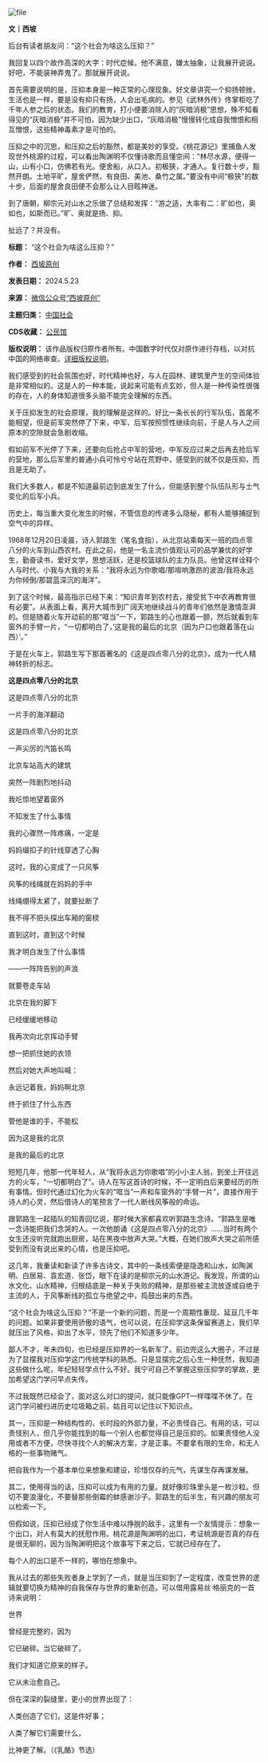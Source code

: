 ![file](https://chinadigitaltimes.net/chinese/files/2024/05/image-1716460680865.png)


**文｜西坡** 


后台有读者朋友问：“这个社会为啥这么压抑？”


我回复以四个故作高深的大字：时代症候。他不满意，嫌太抽象，让我展开说说。好吧，不能装神弄鬼了。那就展开说说。


首先需要说明的是，压抑本身是一种正常的心理现象。好文章讲究一个抑扬顿挫，生活也是一样，要是没有抑只有扬，人会出毛病的。参见《武林外传》佟掌柜吃了千年人参之后的状态。我们的教育，打小便要消除人的“灰暗消极”思想，殊不知看得见的“灰暗消极”并不可怕，因为缺少出口，“灰暗消极”慢慢转化成自我憎恨和相互憎恨，这些精神毒素才是可怕的。


压抑之中的沉思，和压抑之后的豁然，都是美妙的享受。《桃花源记》里捕鱼人发现世外桃源的过程，可以看出陶渊明不仅懂诗歌而且懂空间：“林尽水源，便得一山，山有小口，仿佛若有光。便舍船，从口入。初极狭，才通人。复行数十步，豁然开朗。土地平旷，屋舍俨然，有良田、美池、桑竹之属。”要没有中间“极狭”的数十步，后面的屋舍良田便不会那么让人目眩神迷。


到了唐朝，柳宗元对山水之乐做了总结和发挥：“游之适，大率有二：旷如也，奥如也，如斯而已。”旷、奥就是扬、抑。


扯远了？并没有。




**标题：** “这个社会为啥这么压抑？”  

**作者：** [西坡原创](https://chinadigitaltimes.net/space/西坡原创)  

**发表日期：** 2024.5.23  

**来源：** [微信公众号“西坡原创”](https://web.archive.org/web/https://mp.weixin.qq.com/s/fIIIZogELTExK6feaMyQpg)  

**主题归类：** [中国社会](https://chinadigitaltimes.net/space/中国社会)  

**CDS收藏：** [公民馆](https://chinadigitaltimes.net/space/%E5%85%AC%E6%B0%91%E9%A6%86)  

**版权说明：** 该作品版权归原作者所有。中国数字时代仅对原作进行存档，以对抗中国的网络审查。[详细版权说明](https://chinadigitaltimes.net/chinese/copyright)。


我们感受到的社会氛围也好，时代精神也好，与人在园林、建筑里产生的空间体验是非常相似的。这是人的一种本能，说起来可能有点玄妙，但人是一种传染性很强的存在，人的身体知道很多头脑不能完全理解的东西。


关于压抑发生的社会原理，我的理解是这样的。好比一条长长的行军队伍，首尾不能相望，但是前军突然停了下来，中军、后军按照惯性继续向前，于是人与人之间原本的空隙就会急剧收缩。


假如前军不光停了下来，还要向后抢占中军的营地，中军反应过来之后再去抢后军的营地，那么后军里的普通小兵可怜兮兮站在荒野中，感受到的就不仅是压抑，而且是无助了。


我们大多数人，都是不知道最前边到底发生了什么，但能感到整个队伍队形与士气变化的后军小兵。‍‍‍‍‍‍‍‍‍‍‍‍‍‍‍‍‍‍‍‍‍‍‍‍‍‍‍‍‍‍‍‍‍‍‍‍‍‍‍‍‍‍‍‍‍‍‍‍‍‍‍‍‍‍‍‍‍‍‍‍‍‍‍‍‍‍‍‍‍‍‍‍‍‍‍‍‍‍‍‍‍‍‍‍‍‍‍‍‍‍‍‍‍‍‍‍‍‍‍‍‍‍‍‍‍‍‍‍‍‍‍‍‍‍‍‍‍‍‍‍‍‍‍‍‍‍‍‍‍‍‍  

历史上，每当重大变化发生的时候，不管信息的传递多么隐秘，都有人能够捕捉到空气中的异样。


1968年12月20日凌晨，诗人郭路生（笔名食指），从北京站乘每天一班的四点零八分的火车到山西农村。在此之前，他是一名主流价值观认可的品学兼优的好学生，勤奋读书，爱好文学，思想活跃，还是校篮球队的主力队员。他曾这样诠释个人与时代、小我与大我的关系：“我将永远为你歌唱/那喧响激昂的波浪/我将永远为你倾倒/那碧蓝深沉的海洋”。


到了这个时候，最高指示已经下来：“知识青年到农村去，接受贫下中农再教育很有必要”。从表面上看，离开大城市到广阔天地继续战斗的青年们依然是激情澎湃的。但是随着火车开动前的那“哐当”一下，郭路生的心也跟着一颤，然后就看到车窗外的手臂一片，“一切都明白了，’这是我的最后的北京（因为户口也跟着落在山西）’。”


于是在火车上，郭路生写下那首著名的《这是四点零八分的北京》，成为一代人精神转折的标志。


**这是四点零八分的北京** 


这是四点零八分的北京


一片手的海洋翻动


这是四点零八分的北京


一声尖厉的汽笛长鸣


北京车站高大的建筑


突然一阵剧烈地抖动


我吃惊地望着窗外


不知发生了什么事情


我的心骤然一阵疼痛，一定是


妈妈缀扣子的针线穿透了心胸


这时，我的心变成了一只风筝


风筝的线绳就在妈妈的手中


线绳绷得太紧了，就要扯断了


我不得不把头探出车厢的窗棂


直到这时，直到这个时候


我才明白发生了什么事情


——一阵阵告别的声浪


就要卷走车站


北京在我的脚下


已经缓缓地移动


我再次向北京挥动手臂


想一把抓住她的衣领


然后对她大声地叫喊：


永远记着我，妈妈啊北京


终于抓住了什么东西


管他是谁的手，不能松


因为这是我的北京


是我的最后的北京


短短几年，他那一代年轻人，从“我将永远为你歌唱”的小小主人翁，到坐上开往远方的火车，“一切都明白了”。诗人在写这首诗的时候，不一定明白后来要经历的所有事情。但时代通过幻化为火车的“哐当”一声和车窗外的“手臂一片”，直接作用于诗人的心灵，然后借诗人的笔预言了一代人断线风筝般的命运。


跟郭路生一起插队的知青回忆说，那时候大家都喜欢听郭路生念诗。“郭路生是唯一念诗能把我们念哭的人。一次他朗诵《这是四点零八分的北京》……当时有两个女生还没听完就跑出厨房，站在黑夜中放声大哭。”大概，在她们放声大哭之前所感受到而没有说出来的心情，也是压抑吧。


这几年，我重读和新读了许多古诗文，其中的一条线索便是隐逸和山水，如陶渊明、白居易、袁宏道、张岱，眼下在读的是柳宗元的山水游记。我发现，所谓的山水文化、山水精神，归根结底是一种关于失败的精神，是那些被主流放逐或自绝于主流的人，于风筝断线的孤立与绝望之中，捣鼓出来的东西。


“这个社会为啥这么压抑？”不是一个新的问题，而是一个周期性重现、延亘几千年的问题。如果非要使用骄傲的语气，也可以说，在压抑学这条保留赛道上，我们早就压出了风格，抑出了水平，领先了他们不知道多少年。


鄙人不才，年未四旬，也已经是压抑界的一名新军了。前边兜这么大圈子，不过是为了显摆我对压抑学这门传统学科的熟悉。只是显摆完之后心生一种怃然，我知道这些做什么呢，年纪轻轻学点什么不好。我宁可自己不掌握这些压抑学的掌故，更加希望这门学问早点失传。


不过我既然已经会了，面对这么对口的提问，就只能像GPT一样喋喋不休了。在这门学问被扫进历史垃圾箱之前，姑且可以记住以下知识点。


其一，压抑是一种结构性的、长时段的外部力量，不必责怪自己。有用的话，可以责怪别人，但几乎你能找到的每一个别人也都觉得自己是压抑的。如果责怪他人没用或者不方便，尽快寻找个人的解决方案，才是正事。不要拿有限的生命，和无人格的一些事物赌气。‍‍‍‍‍


把自我作为一个基本单位来想象和建设，珍惜仅存的元气，先谋生存再谋发展。‍‍‍‍‍‍‍‍


其二，使用得当的话，压抑可以成为有用的力量。就好像珍珠里头是一枚沙粒。但切不要浪漫化，不要替那些倒霉的蚌感谢沙子。郭路生的后半生，有兴趣的朋友可以检索一下。


但假如说，压抑已经成了你生活中难以挣脱的敌手，这里有一个友情提示：想象一个出口，对人有莫大的抚慰作用。桃花源是陶渊明的出口，考证桃源是否真的存在是很无聊的，因为当陶渊明把这个故事写下来之后，它就已经存在了。


每个人的出口是不一样的，哪怕在想象中。


我从过去的那些失败者身上学到了一点，就是当压抑到了一定程度，改变世界的逻辑就要切换为精神的自我保存与世界的重新创造。可以借用露易丝·格丽克的一首诗来说明：‍‍‍‍‍‍‍‍‍‍‍‍‍‍‍‍‍‍‍‍‍‍‍‍‍‍‍‍‍‍‍‍‍‍‍‍‍‍‍‍‍‍‍‍‍‍‍‍‍‍‍‍‍‍‍‍‍‍‍‍‍‍‍‍‍‍‍‍‍  

世界‍‍‍


曾经是完整的，因为


它已破碎。当它破碎了，‍


我们才知道它原来的样子。


它从未治愈自己。


但在深深的裂缝里，更小的世界出现了：‍


人类创造了它们，这是件好事；‍‍


人类了解它们需要什么，


比神更了解。（《乳酪》节选）

